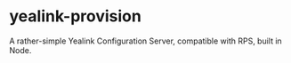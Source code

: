 # yealink-provision
A rather-simple Yealink Configuration Server, compatible with RPS, built in Node.

